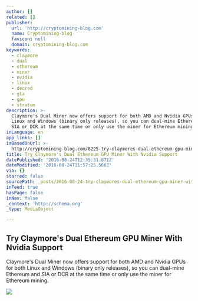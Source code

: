 ```yaml
---
author: []
related: []
publisher:
  url: 'http://cryptomining-blog.com'
  name: Cryptomining-blog
  favicon: null
  domain: cryptomining-blog.com
keywords:
  - claymore
  - dual
  - ethereum
  - miner
  - nvidia
  - linux
  - decred
  - gtx
  - gpu
  - stratum
description: >-
  Claymore's Dual Miner now offers support for both AMD and Nvidia GPUs for both
  Linux and Windows (binary only releases), so you can dual-mine Ethereum and
  SIA or DCR at the same time or only use the miner for Ethereum mining.
inLanguage: en
app_links: []
isBasedOnUrl: >-
  http://cryptomining-blog.com/8225-try-claymores-dual-ethereum-gpu-miner-with-nvidia-support/
title: Try Claymore's Dual Ethereum GPU Miner With Nvidia Support
datePublished: '2016-08-24T12:35:31.871Z'
dateModified: '2016-08-24T11:57:25.566Z'
via: {}
starred: false
sourcePath: _posts/2016-08-24-try-claymores-dual-ethereum-gpu-miner-with-nvidia-support.md
inFeed: true
hasPage: false
inNav: false
_context: 'http://schema.org'
_type: MediaObject

---
```

<article style=""><h1>Try Claymore's Dual Ethereum GPU Miner With Nvidia Support</h1><p>Claymore's Dual Miner now offers support for both AMD and Nvidia GPUs for both Linux and Windows (binary only releases), so you can dual-mine Ethereum and SIA or DCR at the same time or only use the miner for Ethereum mining.</p><img src="http://cryptomining-blog.com/wp-content/uploads/2016/08/claymore-580x293.jpg" /></article>